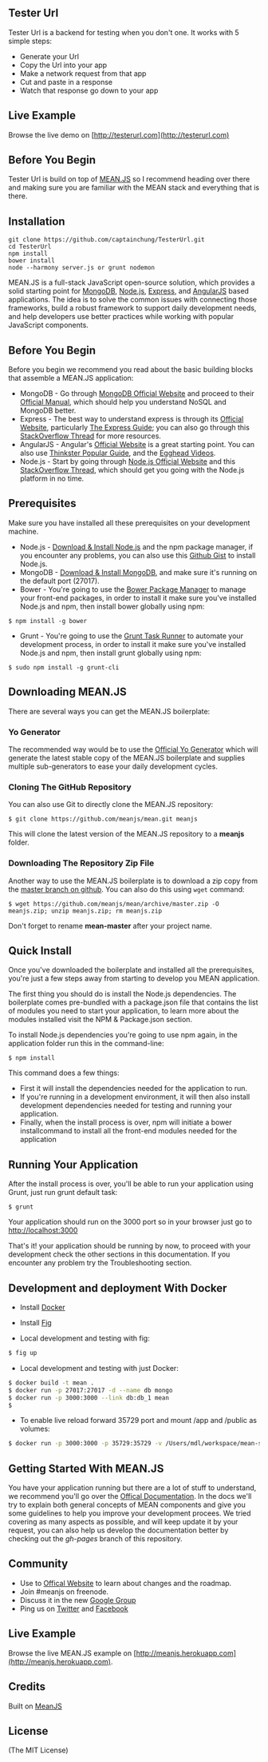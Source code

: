 ## Tester Url

Tester Url is a backend for testing when you don't one. It works with 5 simple steps:

* Generate your Url
* Copy the Url into your app
* Make a network request from that app
* Cut and paste in a response
* Watch that response go down to your app

## Live Example
Browse the live demo on [http://testerurl.com](http://testerurl.com)

## Before You Begin

Tester Url is build on top of [MEAN.JS](https://github.com/meanjs/mean) so I recommend heading over there and making sure you are familiar with the MEAN stack and everything that is there.

## Installation

```
git clone https://github.com/captainchung/TesterUrl.git
cd TesterUrl
npm install
bower install
node --harmony server.js or grunt nodemon
```


MEAN.JS is a full-stack JavaScript open-source solution, which provides a solid starting point for [MongoDB](http://www.mongodb.org/), [Node.js](http://www.nodejs.org/), [Express](http://expressjs.com/), and [AngularJS](http://angularjs.org/) based applications. The idea is to solve the common issues with connecting those frameworks, build a robust framework to support daily development needs, and help developers use better practices while working with popular JavaScript components. 

## Before You Begin 
Before you begin we recommend you read about the basic building blocks that assemble a MEAN.JS application: 
* MongoDB - Go through [MongoDB Official Website](http://mongodb.org/) and proceed to their [Official Manual](http://docs.mongodb.org/manual/), which should help you understand NoSQL and MongoDB better.
* Express - The best way to understand express is through its [Official Website](http://expressjs.com/), particularly [The Express Guide](http://expressjs.com/guide.html); you can also go through this [StackOverflow Thread](http://stackoverflow.com/questions/8144214/learning-express-for-node-js) for more resources.
* AngularJS - Angular's [Official Website](http://angularjs.org/) is a great starting point. You can also use [Thinkster Popular Guide](http://www.thinkster.io/), and the [Egghead Videos](https://egghead.io/).
* Node.js - Start by going through [Node.js Official Website](http://nodejs.org/) and this [StackOverflow Thread](http://stackoverflow.com/questions/2353818/how-do-i-get-started-with-node-js), which should get you going with the Node.js platform in no time.


## Prerequisites
Make sure you have installed all these prerequisites on your development machine.
* Node.js - [Download & Install Node.js](http://www.nodejs.org/download/) and the npm package manager, if you encounter any problems, you can also use this [Github Gist](https://gist.github.com/isaacs/579814) to install Node.js.
* MongoDB - [Download & Install MongoDB](http://www.mongodb.org/downloads), and make sure it's running on the default port (27017).
* Bower - You're going to use the [Bower Package Manager](http://bower.io/) to manage your front-end packages, in order to install it make sure you've installed Node.js and npm, then install bower globally using npm:

```
$ npm install -g bower
```

* Grunt - You're going to use the [Grunt Task Runner](http://gruntjs.com/) to automate your development process, in order to install it make sure you've installed Node.js and npm, then install grunt globally using npm:

```
$ sudo npm install -g grunt-cli
```

## Downloading MEAN.JS
There are several ways you can get the MEAN.JS boilerplate: 

### Yo Generator 
The recommended way would be to use the [Official Yo Generator](http://meanjs.org/generator.html) which will generate the latest stable copy of the MEAN.JS boilerplate and supplies multiple sub-generators to ease your daily development cycles.

### Cloning The GitHub Repository
You can also use Git to directly clone the MEAN.JS repository:
```
$ git clone https://github.com/meanjs/mean.git meanjs
```
This will clone the latest version of the MEAN.JS repository to a **meanjs** folder.

### Downloading The Repository Zip File
Another way to use the MEAN.JS boilerplate is to download a zip copy from the [master branch on github](https://github.com/meanjs/mean/archive/master.zip). You can also do this using `wget` command:
```
$ wget https://github.com/meanjs/mean/archive/master.zip -O meanjs.zip; unzip meanjs.zip; rm meanjs.zip
```
Don't forget to rename **mean-master** after your project name.

## Quick Install
Once you've downloaded the boilerplate and installed all the prerequisites, you're just a few steps away from starting to develop you MEAN application.

The first thing you should do is install the Node.js dependencies. The boilerplate comes pre-bundled with a package.json file that contains the list of modules you need to start your application, to learn more about the modules installed visit the NPM & Package.json section.

To install Node.js dependencies you're going to use npm again, in the application folder run this in the command-line:

```
$ npm install
```

This command does a few things:
* First it will install the dependencies needed for the application to run.
* If you're running in a development environment, it will then also install development dependencies needed for testing and running your application.
* Finally, when the install process is over, npm will initiate a bower installcommand to install all the front-end modules needed for the application

## Running Your Application
After the install process is over, you'll be able to run your application using Grunt, just run grunt default task:

```
$ grunt
```

Your application should run on the 3000 port so in your browser just go to [http://localhost:3000](http://localhost:3000)
                            
That's it! your application should be running by now, to proceed with your development check the other sections in this documentation. 
If you encounter any problem try the Troubleshooting section.

## Development and deployment With Docker

* Install [Docker](http://www.docker.com/)
* Install [Fig](https://github.com/orchardup/fig)

* Local development and testing with fig: 
```bash
$ fig up
```

* Local development and testing with just Docker:
```bash
$ docker build -t mean .
$ docker run -p 27017:27017 -d --name db mongo
$ docker run -p 3000:3000 --link db:db_1 mean
$
```

* To enable live reload forward 35729 port and mount /app and /public as volumes:
```bash
$ docker run -p 3000:3000 -p 35729:35729 -v /Users/mdl/workspace/mean-stack/mean/public:/home/mean/public -v /Users/mdl/workspa/mean-stack/mean/app:/home/mean/app --link db:db_1 mean
```

## Getting Started With MEAN.JS
You have your application running but there are a lot of stuff to understand, we recommend you'll go over the [Offical Documentation](http://meanjs.org/docs.html). 
In the docs we'll try to explain both general concepts of MEAN components and give you some guidelines to help you improve your development procees. We tried covering as many aspects as possible, and will keep update it by your request, you can also help us develop the documentation better by checking out the *gh-pages* branch of this repository.

## Community
* Use to [Offical Website](http://meanjs.org) to learn about changes and the roadmap.
* Join #meanjs on freenode.
* Discuss it in the new [Google Group](https://groups.google.com/d/forum/meanjs)
* Ping us on [Twitter](http://twitter.com/meanjsorg) and [Facebook](http://facebook.com/meanjs)

## Live Example
Browse the live MEAN.JS example on [http://meanjs.herokuapp.com](http://meanjs.herokuapp.com).

## Credits
Built on [MeanJS](http://meanjs.org/)

## License
(The MIT License)

